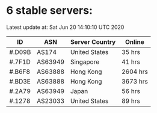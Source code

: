 # 6 stable servers:

Latest update at: Sat Jun 20 14:10:10 UTC 2020

| ID | ASN | Server Country | Online |
| -- | --- | -------------- | ------ |
| #.D09B | AS174 | United States | 35 hrs |
| #.7F1D | AS63949 | Singapore | 41 hrs |
| #.B6F8 | AS63888 | Hong Kong | 2604 hrs |
| #.BD3E | AS63888 | Hong Kong | 3673 hrs |
| #.2A79 | AS63949 | Japan | 56 hrs |
| #.1278 | AS23033 | United States | 89 hrs |

